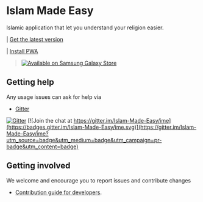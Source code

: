 # Islam Made Easy

Islamic application that let you understand your religion easier.

| [Get the latest version](https://github.com/Islam-Made-Easy/Islam-Made-Easy/releases)


| [Install PWA](https://islam-made-easy.web.app)

> <a href="https://galaxy.store/IMEasy"><img src="https://img.samsungapps.com/seller/images/badges/galaxyStore/png_big/GalaxyStore_English.png?ver=1615301700000" alt="Available on Samsung Galaxy Store" style="max-width: 100%; height: auto;"></a>

## Getting help

Any usage issues can ask for help via

* [Gitter](https://gitter.im/orgs/Islam-Made-Easy/rooms)

[![Gitter](https://badges.gitter.im/Islam-Made-Easy/community.svg)](https://gitter.im/Islam-Made-Easy/community?utm_source=badge&utm_medium=badge&utm_campaign=pr-badge) [![Join the chat at https://gitter.im/Islam-Made-Easy/ime](https://badges.gitter.im/Islam-Made-Easy/ime.svg)](https://gitter.im/Islam-Made-Easy/ime?utm_source=badge&utm_medium=badge&utm_campaign=pr-badge&utm_content=badge)


## Getting involved

We welcome and encourage you to report issues and contribute changes

* [Contribution guide for developers](https://github.com/Islam-Made-Easy/developer-center/wiki/Contribution-Guidelines-for-Developers).
